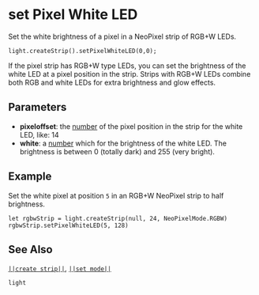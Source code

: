 # set Pixel White LED

Set the white brightness of a pixel in a NeoPixel strip of RGB+W LEDs.

```sig
light.createStrip().setPixelWhiteLED(0,0);
```
If the pixel strip has RGB+W type LEDs, you can set the brightness of the white LED
at a pixel position in the strip. Strips with RGB+W LEDs combine both RGB and white LEDs for
extra brightness and glow effects.

## Parameters

* **pixeloffset**: the [number](/types/number) of the pixel position in the strip for the white LED, like: 14
* **white**: a [number](/types/number) which for the brightness of the white LED. The brightness is
between 0 (totally dark) and 255 (very bright).

## Example

Set the white pixel at position `5` in an RGB+W NeoPixel strip to half brightness.

```blocks
let rgbwStrip = light.createStrip(null, 24, NeoPixelMode.RGBW)
rgbwStrip.setPixelWhiteLED(5, 128)
```

## See Also

[``||create strip||``](/reference/light/create-strip), [``||set mode||``](/reference/light/neopixelstrip/set-mode)

```package
light
```


